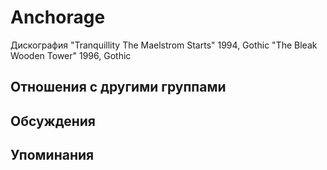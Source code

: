 # Anchorage

Дискография
"Tranquillity The Maelstrom Starts" 1994, Gothic
"The Bleak Wooden Tower" 1996, Gothic

## Отношения с другими группами


## Обсуждения


## Упоминания


